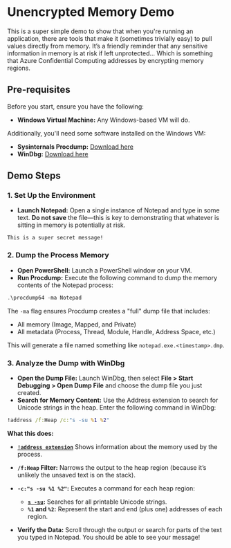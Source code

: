 # Unencrypted Memory Demo

This is a super simple demo to show that when you're running an application, there are tools that make it (sometimes trivially easy) to pull values directly from memory. It’s a friendly reminder that any sensitive information in memory is at risk if left unprotected... Which is something that Azure Confidential Computing addresses by encrypting memory regions.

## Pre-requisites

Before you start, ensure you have the following:

- **Windows Virtual Machine:** Any Windows-based VM will do.

Additionally, you'll need some software installed on the Windows VM:

- **Sysinternals Procdump:** [Download here](https://learn.microsoft.com/en-us/sysinternals/downloads/procdump)
- **WinDbg:** [Download here](https://learn.microsoft.com/en-us/windows-hardware/drivers/debugger/)

## Demo Steps

### 1. Set Up the Environment

- **Launch Notepad:** Open a single instance of Notepad and type in some text. **Do not save** the file—this is key to demonstrating that whatever is sitting in memory is potentially at risk.

```plaintext
This is a super secret message!
```

### 2. Dump the Process Memory

- **Open PowerShell:** Launch a PowerShell window on your VM.
- **Run Procdump:** Execute the following command to dump the memory contents of the Notepad process:

```powershell
.\procdump64 -ma Notepad
```

The `-ma` flag ensures Procdump creates a "full" dump file that includes:
- All memory (Image, Mapped, and Private)
- All metadata (Process, Thread, Module, Handle, Address Space, etc.)

This will generate a file named something like `notepad.exe.<timestamp>.dmp`.

### 3. Analyze the Dump with WinDbg

- **Open the Dump File:** Launch WinDbg, then select **File > Start Debugging > Open Dump File** and choose the dump file you just created.
- **Search for Memory Content:** Use the Address extension to search for Unicode strings in the heap. Enter the following command in WinDbg:

```cmd
!address /f:Heap /c:"s -su %1 %2"
```

**What this does:**
- **[`!address extension`](https://learn.microsoft.com/en-us/windows-hardware/drivers/debuggercmds/-address)** Shows information about the memory used by the process.
- **`/f:Heap` Filter:** Narrows the output to the heap region (because it’s unlikely the unsaved text is on the stack).
- **`-c:"s -su %1 %2"`:** Executes a command for each heap region:
    - **[`s -su`](https://learn.microsoft.com/en-us/windows-hardware/drivers/debuggercmds/s--search-memory-):** Searches for all printable Unicode strings.
    - **`%1` and `%2`:** Represent the start and end (plus one) addresses of each region.

- **Verify the Data:** Scroll through the output or search for parts of the text you typed in Notepad. You should be able to see your message!